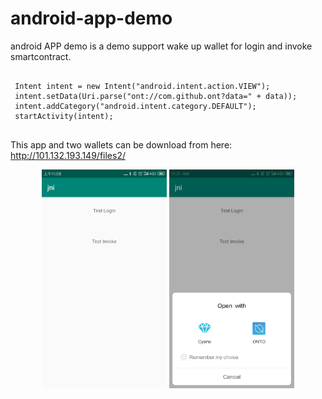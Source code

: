 # android-app-demo
android APP demo is a demo support wake up wallet for login and invoke smartcontract.

```

 Intent intent = new Intent("android.intent.action.VIEW");
 intent.setData(Uri.parse("ont://com.github.ont?data=" + data));
 intent.addCategory("android.intent.category.DEFAULT");
 startActivity(intent);
        
```

This app and two wallets can be download from here: http://101.132.193.149/files2/ 



<div align="center">
  <img src="https://raw.githubusercontent.com/ontio-cyano/android-app-demo/master/demo.png" height="350" width="200">
  <img src="https://raw.githubusercontent.com/ontio-cyano/android-app-demo/master/wakeup.png" height="350" width="200">
</div>
